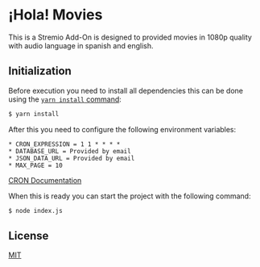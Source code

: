 # ¡Hola! Movies

This is a Stremio Add-On is designed to provided movies in 1080p quality with audio language in spanish and english.

## Initialization

Before execution you need to install all dependencies this can be done using the
[`yarn install` command](https://yarnpkg.com/en/docs/install):

```bash
$ yarn install
```

After this you need to configure the following environment variables:

    * CRON_EXPRESSION = 1 1 * * * * 
    * DATABASE_URL = Provided by email
    * JSON_DATA_URL = Provided by email
    * MAX_PAGE = 10
    
[CRON Documentation](https://www.npmjs.com/package/cron)

When this is ready you can start the project with the following command:

```bash
$ node index.js
```

## License

  [MIT](LICENSE)
